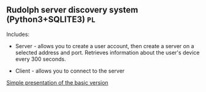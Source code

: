 ## Rudolph server discovery system (Python3+SQLITE3) `PL`

Includes:

- Server - allows you to create a user account, then create a server on a selected address and port. Retrieves information about the user's device every 300 seconds.

- Client - allows you to connect to the server

<a href="https://www.youtube.com/watch?v=p2Eyw7UXGTM&feature=youtu.be">Simple presentation of the basic version</a>
